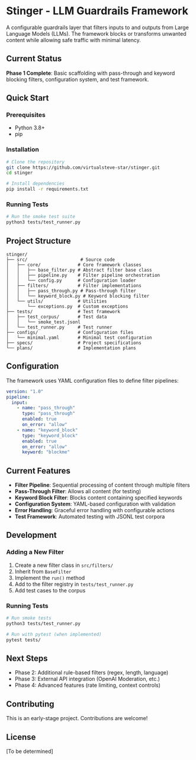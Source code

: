 # Stinger - LLM Guardrails Framework

A configurable guardrails layer that filters inputs to and outputs from Large Language Models (LLMs). The framework blocks or transforms unwanted content while allowing safe traffic with minimal latency.

## Current Status

**Phase 1 Complete**: Basic scaffolding with pass-through and keyword blocking filters, configuration system, and test framework.

## Quick Start

### Prerequisites
- Python 3.8+
- pip

### Installation
```bash
# Clone the repository
git clone https://github.com/virtualsteve-star/stinger.git
cd stinger

# Install dependencies
pip install -r requirements.txt
```

### Running Tests
```bash
# Run the smoke test suite
python3 tests/test_runner.py
```

## Project Structure

```
stinger/
├── src/                    # Source code
│   ├── core/              # Core framework classes
│   │   ├── base_filter.py # Abstract filter base class
│   │   ├── pipeline.py    # Filter pipeline orchestration
│   │   └── config.py      # Configuration loader
│   ├── filters/           # Filter implementations
│   │   ├── pass_through.py # Pass-through filter
│   │   └── keyword_block.py # Keyword blocking filter
│   └── utils/             # Utilities
│       └── exceptions.py  # Custom exceptions
├── tests/                 # Test framework
│   ├── test_corpus/       # Test data
│   │   └── smoke_test.jsonl
│   └── test_runner.py     # Test runner
├── configs/               # Configuration files
│   └── minimal.yaml       # Minimal test configuration
├── specs/                 # Project specifications
└── plans/                 # Implementation plans
```

## Configuration

The framework uses YAML configuration files to define filter pipelines:

```yaml
version: "1.0"
pipeline:
  input:
    - name: "pass_through"
      type: "pass_through"
      enabled: true
      on_error: "allow"
    - name: "keyword_block"
      type: "keyword_block"
      enabled: true
      on_error: "allow"
      keyword: "blockme"
```

## Current Features

- **Filter Pipeline**: Sequential processing of content through multiple filters
- **Pass-Through Filter**: Allows all content (for testing)
- **Keyword Block Filter**: Blocks content containing specified keywords
- **Configuration System**: YAML-based configuration with validation
- **Error Handling**: Graceful error handling with configurable actions
- **Test Framework**: Automated testing with JSONL test corpora

## Development

### Adding a New Filter

1. Create a new filter class in `src/filters/`
2. Inherit from `BaseFilter`
3. Implement the `run()` method
4. Add to the filter registry in `tests/test_runner.py`
5. Add test cases to the corpus

### Running Tests

```bash
# Run smoke tests
python3 tests/test_runner.py

# Run with pytest (when implemented)
pytest tests/
```

## Next Steps

- Phase 2: Additional rule-based filters (regex, length, language)
- Phase 3: External API integration (OpenAI Moderation, etc.)
- Phase 4: Advanced features (rate limiting, context controls)

## Contributing

This is an early-stage project. Contributions are welcome!

## License

[To be determined] 
